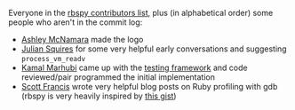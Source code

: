 Everyone in the [rbspy contributors list](https://github.com/rbspy/rbspy/graphs/contributors),
plus (in alphabetical order) some people who aren't in the commit log: 

* [Ashley McNamara](https://github.com/ashleymcnamara) made the logo
* [Julian Squires](https://github.com/tokenrove/) for some very helpful early conversations and suggesting `process_vm_readv`
* [Kamal Marhubi](https://github.com/kamalmarhubi) came up with the [testing framework](https://github.com/rbspy/rbspy-testdata/commit/431814a7eb50b0bde083b2a52be9e5f68e117518) and code reviewed/pair programmed the initial implementation
* [Scott Francis](https://github.com/csfrancis) wrote very helpful blog posts on Ruby profiling with gdb (rbspy is very heavily inspired by [this gist](https://gist.github.com/csfrancis/11376304))
